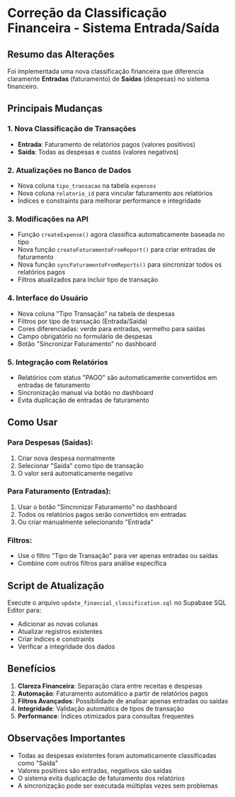 # Correção da Classificação Financeira - Sistema Entrada/Saída

## Resumo das Alterações

Foi implementada uma nova classificação financeira que diferencia claramente **Entradas** (faturamento) de **Saídas** (despesas) no sistema financeiro.

## Principais Mudanças

### 1. **Nova Classificação de Transações**
- **Entrada**: Faturamento de relatórios pagos (valores positivos)
- **Saída**: Todas as despesas e custos (valores negativos)

### 2. **Atualizações no Banco de Dados**
- Nova coluna `tipo_transacao` na tabela `expenses`
- Nova coluna `relatorio_id` para vincular faturamento aos relatórios
- Índices e constraints para melhorar performance e integridade

### 3. **Modificações na API**
- Função `createExpense()` agora classifica automaticamente baseada no tipo
- Nova função `createFaturamentoFromReport()` para criar entradas de faturamento
- Nova função `syncFaturamentoFromReports()` para sincronizar todos os relatórios pagos
- Filtros atualizados para incluir tipo de transação

### 4. **Interface do Usuário**
- Nova coluna "Tipo Transação" na tabela de despesas
- Filtros por tipo de transação (Entrada/Saída)
- Cores diferenciadas: verde para entradas, vermelho para saídas
- Campo obrigatório no formulário de despesas
- Botão "Sincronizar Faturamento" no dashboard

### 5. **Integração com Relatórios**
- Relatórios com status "PAGO" são automaticamente convertidos em entradas de faturamento
- Sincronização manual via botão no dashboard
- Evita duplicação de entradas de faturamento

## Como Usar

### Para Despesas (Saídas):
1. Criar nova despesa normalmente
2. Selecionar "Saída" como tipo de transação
3. O valor será automaticamente negativo

### Para Faturamento (Entradas):
1. Usar o botão "Sincronizar Faturamento" no dashboard
2. Todos os relatórios pagos serão convertidos em entradas
3. Ou criar manualmente selecionando "Entrada"

### Filtros:
- Use o filtro "Tipo de Transação" para ver apenas entradas ou saídas
- Combine com outros filtros para análise específica

## Script de Atualização

Execute o arquivo `update_financial_classification.sql` no Supabase SQL Editor para:
- Adicionar as novas colunas
- Atualizar registros existentes
- Criar índices e constraints
- Verificar a integridade dos dados

## Benefícios

1. **Clareza Financeira**: Separação clara entre receitas e despesas
2. **Automação**: Faturamento automático a partir de relatórios pagos
3. **Filtros Avançados**: Possibilidade de analisar apenas entradas ou saídas
4. **Integridade**: Validação automática de tipos de transação
5. **Performance**: Índices otimizados para consultas frequentes

## Observações Importantes

- Todas as despesas existentes foram automaticamente classificadas como "Saída"
- Valores positivos são entradas, negativos são saídas
- O sistema evita duplicação de faturamento dos relatórios
- A sincronização pode ser executada múltiplas vezes sem problemas





